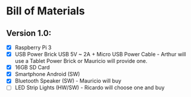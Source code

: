# Bill of Materials

## Version 1.0:
  - [x] Raspberry Pi 3
  - [x] USB Power Brick USB 5V ~ 2A + Micro USB Power Cable - Arthur will use a Tablet Power Brick or Mauricio will provide one.
  - [x] 16GB SD Card
  - [x] Smartphone Android (SW)
  - [x] Bluetooth Speaker (SW) - Mauricio will buy
  - [ ] LED Strip Lights (HW/SW) - Ricardo will choose one and buy
